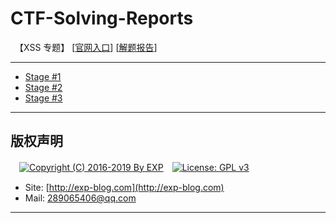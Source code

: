 # CTF-Solving-Reports
　【XSS 专题】 [[官网入口](http://xss-quiz.int21h.jp/)] [[解题报告](http://exp-blog.com/2019/05/29/pid-3844/)]

------

- [Stage #1](https://github.com/lyy289065406/CTF-Solving-Reports/tree/master/xss-quiz/Stage%20%231)
- [Stage #2](#)
- [Stage #3](#)

------

## 版权声明

　[![Copyright (C) 2016-2019 By EXP](https://img.shields.io/badge/Copyright%20(C)-2016~2019%20By%20EXP-blue.svg)](http://exp-blog.com)　[![License: GPL v3](https://img.shields.io/badge/License-GPL%20v3-blue.svg)](https://www.gnu.org/licenses/gpl-3.0)
  

- Site: [http://exp-blog.com](http://exp-blog.com) 
- Mail: <a href="mailto:289065406@qq.com?subject=[EXP's Github]%20Your%20Question%20（请写下您的疑问）&amp;body=What%20can%20I%20help%20you?%20（需要我提供什么帮助吗？）">289065406@qq.com</a>


------
